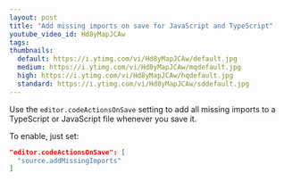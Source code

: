 ```yaml
---
layout: post
title: "Add missing imports on save for JavaScript and TypeScript"
youtube_video_id: Hd8yMapJCAw
tags:
thumbnails:
  default: https://i.ytimg.com/vi/Hd8yMapJCAw/default.jpg
  medium: https://i.ytimg.com/vi/Hd8yMapJCAw/mqdefault.jpg
  high: https://i.ytimg.com/vi/Hd8yMapJCAw/hqdefault.jpg
  standard: https://i.ytimg.com/vi/Hd8yMapJCAw/sddefault.jpg
---
```


Use the `editor.codeActionsOnSave` setting to add all missing imports to a TypeScript or JavaScript file whenever you save it.

To enable, just set:

```json
"editor.codeActionsOnSave": [
  "source.addMissingImports"
]
```
